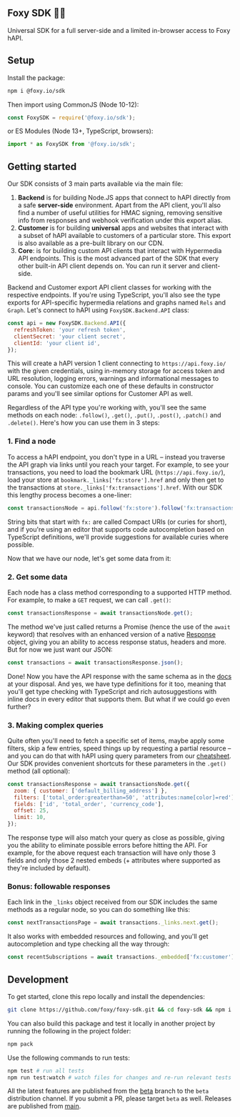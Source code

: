 ## Foxy SDK 🦊🧱

Universal SDK for a full server-side and a limited in-browser access to Foxy hAPI.

## Setup

Install the package:

```bash
npm i @foxy.io/sdk
```

Then import using CommonJS (Node 10-12):

```js
const FoxySDK = require('@foxy.io/sdk');
```

or ES Modules (Node 13+, TypeScript, browsers):

```js
import * as FoxySDK from '@foxy.io/sdk';
```

## Getting started

Our SDK consists of 3 main parts available via the main file:

1. **Backend** is for building Node.JS apps that connect to hAPI directly from a safe **server-side** environment. Apart from the API client, you'll also find a number of useful utilities for HMAC signing, removing sensitive info from responses and webhook verification under this export alias.
2. **Customer** is for building **universal** apps and websites that interact with a subset of hAPI available to customers of a particular store. This export is also available as a pre-built library on our CDN.
3. **Core**: is for building custom API clients that interact with Hypermedia API endpoints. This is the most advanced part of the SDK that every other built-in API client depends on. You can run it server and client-side.

Backend and Customer export API client classes for working with the respective endpoints. If you're using TypeScript, you'll also see the type exports for API-specific hypermedia relations and graphs named `Rels` and `Graph`. Let's connect to hAPI using `FoxySDK.Backend.API` class:

```js
const api = new FoxySDK.Backend.API({
  refreshToken: 'your refresh token',
  clientSecret: 'your client secret',
  clientId: 'your client id',
});
```

This will create a hAPI version 1 client connecting to `https://api.foxy.io/` with the given credentials, using in-memory storage for access token and URL resolution, logging errors, warnings and informational messages to console. You can customize each one of these defaults in constructor params and you'll see similar options for Customer API as well.

Regardless of the API type you're working with, you'll see the same methods on each node: `.follow()`, `.get()`, `.put()`, `.post()`, `.patch()` and `.delete()`. Here's how you can use them in 3 steps:

### 1. Find a node

To access a hAPI endpoint, you don't type in a URL – instead you traverse the API graph via links until you reach your target. For example, to see your transactions, you need to load the bookmark URL (`https://api.foxy.io/`), load your store at `bookmark._links['fx:store'].href` and only then get to the transactions at `store._links['fx:transactions'].href`. With our SDK this lengthy process becomes a one-liner:

```js
const transactionsNode = api.follow('fx:store').follow('fx:transactions');
```

String bits that start with `fx:` are called Compact URIs (or curies for short), and if you're using an editor that supports code autocompletion based on TypeScript definitions, we'll provide suggestions for available curies where possible.

Now that we have our node, let's get some data from it:

### 2. Get some data

Each node has a class method corresponding to a supported HTTP method. For example, to make a `GET` request, we can call `.get()`:

```js
const transactionsResponse = await transactionsNode.get();
```

The method we've just called returns a Promise (hence the use of the `await` keyword) that resolves with an enhanced version of a native [Response](https://developer.mozilla.org/en-US/docs/Web/API/Response) object, giving you an ability to access response status, headers and more. But for now we just want our JSON:

```js
const transactions = await transactionsResponse.json();
```

Done! Now you have the API response with the same schema as in the [docs](https://api.foxy.io/) at your disposal. And yes, we have type definitions for it too, meaning that you'll get type checking with TypeScript and rich autosuggestions with inline docs in every editor that supports them. But what if we could go even further?

### 3. Making complex queries

Quite often you'll need to fetch a specific set of items, maybe apply some filters, skip a few entries, speed things up by requesting a partial resource – and you can do that with hAPI using query parameters from our [cheatsheet](https://api.foxy.io/docs/cheat-sheet). Our SDK provides convenient shortcuts for these parameters in the `.get()` method (all optional):

```js
const transactionsResponse = await transactionsNode.get({
  zoom: { customer: ['default_billing_address'] },
  filters: ['total_order:greaterthan=50', 'attributes:name[color]=red'],
  fields: ['id', 'total_order', 'currency_code'],
  offset: 25,
  limit: 10,
});
```

The response type will also match your query as close as possible, giving you the ability to eliminate possible errors before hitting the API. For example, for the above request each transaction will have only those 3 fields and only those 2 nested embeds (+ attributes where supported as they're included by default).

### Bonus: followable responses

Each link in the `_links` object received from our SDK includes the same methods as a regular node, so you can do something like this:

```js
const nextTransactionsPage = await transactions._links.next.get();
```

It also works with embedded resources and following, and you'll get autocompletion and type checking all the way through:

```js
const recentSubscriptions = await transactions._embedded['fx:customer']._links['fx:subscriptions'].follow('last').get();
```

## Development

To get started, clone this repo locally and install the dependencies:

```bash
git clone https://github.com/foxy/foxy-sdk.git && cd foxy-sdk && npm i
```

You can also build this package and test it locally in another project by running the following in the project folder:

```bash
npm pack
```

Use the following commands to run tests:

```bash
npm test # run all tests
npm run test:watch # watch files for changes and re-run relevant tests
```

All the latest features are published from the [beta](https://github.com/Foxy/foxy-sdk/tree/beta) branch to the `beta` distribution channel. If you submit a PR, please target `beta` as well. Releases are published from [main](https://github.com/Foxy/foxy-sdk/tree/main).
